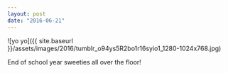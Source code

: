```yaml
---
layout: post
date: "2016-06-21"
---
```


![yo yo]({{ site.baseurl }}/assets/images/2016/tumblr_o94ys5R2bo1r16syio1_1280-1024x768.jpg)

End of school year sweeties all over the floor!
